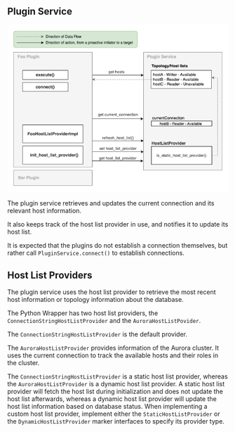 ## Plugin Service

<div style="center"><img src="../images/plugin_service.png" alt="diagram for the plugin service design"/></div>

The plugin service retrieves and updates the current connection and its relevant host information.

It also keeps track of the host list provider in use, and notifies it to update its host list.

It is expected that the plugins do not establish a connection themselves, but rather call `PluginService.connect()`
to establish connections.

## Host List Providers

The plugin service uses the host list provider to retrieve the most recent host information or topology information about the database.

The Python Wrapper has two host list providers, the `ConnectionStringHostListProvider` and the `AuroraHostListPovider`.

The `ConnectionStringHostListProvider` is the default provider. 

The `AuroraHostListProvider` provides information of the Aurora cluster.
It uses the current connection to track the available hosts and their roles in the cluster.

The `ConnectionStringHostListProvider` is a static host list provider, whereas the `AuroraHostListProvider` is a dynamic host list provider.
A static host list provider will fetch the host list during initialization and does not update the host list afterwards,
whereas a dynamic host list provider will update the host list information based on database status.
When implementing a custom host list provider, implement either the `StaticHostListProvider` or the `DynamicHostListProvider` marker interfaces to specify its provider type.

